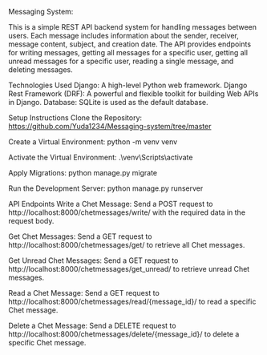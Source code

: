Messaging System:

This is a simple REST API backend system for handling messages between users. 
Each message includes information about the sender, receiver, message content, subject, and creation date.
The API provides endpoints for writing messages, getting all messages for a specific user, getting all unread messages for a specific user, reading a single message, and deleting messages.

Technologies Used
Django: A high-level Python web framework.
Django Rest Framework (DRF): A powerful and flexible toolkit for building Web APIs in Django.
Database: SQLite is used as the default database.

Setup Instructions
Clone the Repository:
https://github.com/Yuda1234/Messaging-system/tree/master

Create a Virtual Environment:
python -m venv venv

Activate the Virtual Environment:
.\venv\Scripts\activate

Apply Migrations:
python manage.py migrate

Run the Development Server:
python manage.py runserver

API Endpoints
Write a Chet Message:
Send a POST request to http://localhost:8000/chetmessages/write/ with the required data in the request body.

Get Chet Messages:
Send a GET request to http://localhost:8000/chetmessages/get/ to retrieve all Chet messages.

Get Unread Chet Messages:
Send a GET request to http://localhost:8000/chetmessages/get_unread/ to retrieve unread Chet messages.

Read a Chet Message:
Send a GET request to http://localhost:8000/chetmessages/read/{message_id}/ to read a specific Chet message.

Delete a Chet Message:
Send a DELETE request to http://localhost:8000/chetmessages/delete/{message_id}/ to delete a specific Chet message.




